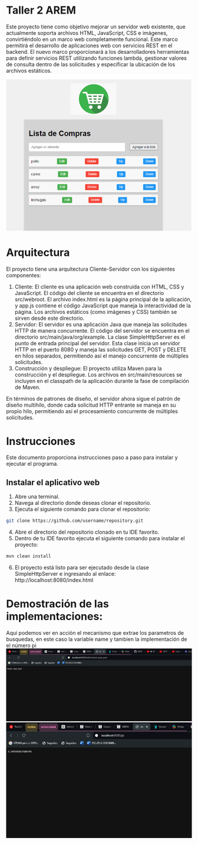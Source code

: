 # Taller 2 AREM

Este proyecto tiene como objetivo mejorar un servidor web existente, que actualmente soporta archivos HTML, JavaScript, CSS e imágenes, convirtiéndolo en un marco web completamente funcional. Este marco permitirá el desarrollo de aplicaciones web con servicios REST en el backend. El nuevo marco proporcionará a los desarrolladores herramientas para definir servicios REST utilizando funciones lambda, gestionar valores de consulta dentro de las solicitudes y especificar la ubicación de los archivos estáticos.
![img_1.png](src/main/resources/img_1.png)
# Arquitectura
El proyecto tiene una arquitectura Cliente-Servidor con los siguientes componentes:

1. Cliente: El cliente es una aplicación web construida con HTML, CSS y JavaScript. El código del cliente se encuentra en el directorio src/webroot. El archivo index.html es la página principal de la aplicación, y app.js contiene el código JavaScript que maneja la interactividad de la página. Los archivos estáticos (como imágenes y CSS) también se sirven desde este directorio.  
2. Servidor: El servidor es una aplicación Java que maneja las solicitudes HTTP de manera concurrente. El código del servidor se encuentra en el directorio src/main/java/org/example. La clase SimpleHttpServer es el punto de entrada principal del servidor. Esta clase inicia un servidor HTTP en el puerto 8080 y maneja las solicitudes GET, POST y DELETE en hilos separados, permitiendo así el manejo concurrente de múltiples solicitudes.  
3. Construcción y despliegue: El proyecto utiliza Maven para la construcción y el despliegue. Los archivos en src/main/resources se incluyen en el classpath de la aplicación durante la fase de compilación de Maven.

En términos de patrones de diseño, el servidor ahora sigue el patrón de diseño multihilo, donde cada solicitud HTTP entrante se maneja en su propio hilo, permitiendo así el procesamiento concurrente de múltiples solicitudes.
# Instrucciones

Este documento proporciona instrucciones paso a paso para instalar y ejecutar el programa.

## Instalar el aplicativo web

1. Abre una terminal.
2. Navega al directorio donde deseas clonar el repositorio.
3. Ejecuta el siguiente comando para clonar el repositorio:

```bash
git clone https://github.com/username/repository.git
```
4. Abre el directorio del repositorio clonado en tu IDE favorito.
5. Dentro de tu IDE favorito ejecuta el siguiente comando para instalar el proyecto:
```bash
mvn clean install
```
6. El proyecto está listo para ser ejecutado desde la clase SimpleHttpServer e ingresando al enlace: http://localhost:8080/index.html

# Demostración de las implementaciones:
Aqui podemos ver en acción el mecanismo que extrae los parametros de busquedas, en este caso la variable name y tambien la implementación de el número pi
![img.png](src/main/resources/img_2.png)
![img.png](src/main/resources/img_3.png)

